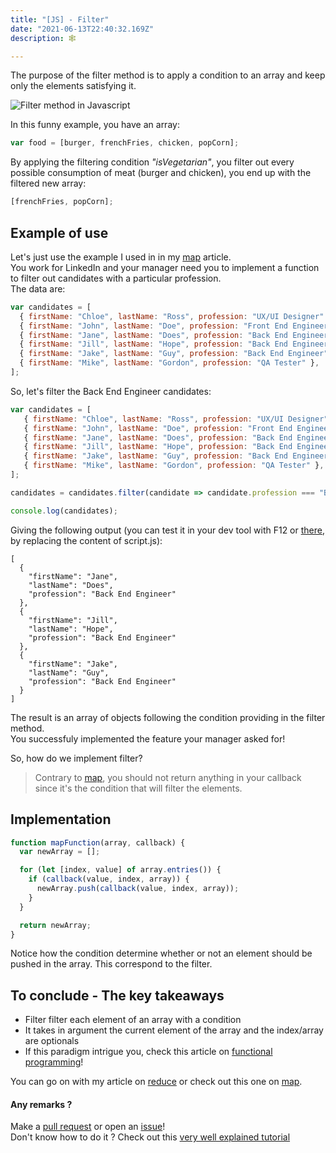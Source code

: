 ```yaml
---
title: "[JS] - Filter"
date: "2021-06-13T22:40:32.169Z"
description: 🕸

---
```


The purpose of the filter method is to apply a condition to an array and keep only the elements satisfying it.  

![Filter method in Javascript](/filter.png)

In this funny example, you have an array:

```ts
var food = [burger, frenchFries, chicken, popCorn];
```

By applying the filtering condition _"isVegetarian"_, you filter out every possible consumption of meat (burger and chicken), you end up with the filtered new array:

```ts
[frenchFries, popCorn];
```

## Example of use

Let's just use the example I used in in my <a href="../map" target="_blank" rel="nofollow noopener noreferrer">map</a> article.  
You work for LinkedIn and your manager need you to implement a function to filter out candidates with a particular profession.  
The data are:

```js
var candidates = [
  { firstName: "Chloe", lastName: "Ross", profession: "UX/UI Designer" },
  { firstName: "John", lastName: "Doe", profession: "Front End Engineer" },
  { firstName: "Jane", lastName: "Does", profession: "Back End Engineer" },
  { firstName: "Jill", lastName: "Hope", profession: "Back End Engineer" },
  { firstName: "Jake", lastName: "Guy", profession: "Back End Engineer" },
  { firstName: "Mike", lastName: "Gordon", profession: "QA Tester" },
];
```

So, let's filter the Back End Engineer candidates:

```js
var candidates = [
   { firstName: "Chloe", lastName: "Ross", profession: "UX/UI Designer" },
   { firstName: "John", lastName: "Doe", profession: "Front End Engineer" },
   { firstName: "Jane", lastName: "Does", profession: "Back End Engineer" },
   { firstName: "Jill", lastName: "Hope", profession: "Back End Engineer" },
   { firstName: "Jake", lastName: "Guy", profession: "Back End Engineer" },
   { firstName: "Mike", lastName: "Gordon", profession: "QA Tester" },
];

candidates = candidates.filter(candidate => candidate.profession === "Back End Engineer");

console.log(candidates);

```

Giving the following output (you can test it in your dev tool with F12 or <a href="https://playcode.io/new/" target="_blank" rel="nofollow noopener noreferrer">there</a>, by replacing the content of script.js):

```
[
  {
    "firstName": "Jane",
    "lastName": "Does",
    "profession": "Back End Engineer"
  },
  {
    "firstName": "Jill",
    "lastName": "Hope",
    "profession": "Back End Engineer"
  },
  {
    "firstName": "Jake",
    "lastName": "Guy",
    "profession": "Back End Engineer"
  }
]

```

The result is an array of objects following the condition providing in the filter method.  
You successfuly implemented the feature your manager asked for!

So, how do we implement filter?

> Contrary to <a href="../map" target="_blank" rel="nofollow noopener noreferrer">map</a>, you should not return anything in your callback since it's the condition that will filter the elements.



## Implementation
```js
function mapFunction(array, callback) {
  var newArray = [];

  for (let [index, value] of array.entries()) {
    if (callback(value, index, array)) {
      newArray.push(callback(value, index, array));
    }
  }

  return newArray;
}
```

Notice how the condition determine whether or not an element should be pushed in the array. This correspond to the filter.  


## To conclude - The key takeaways

- Filter filter each element of an array with a condition
- It takes in argument the current element of the array and the index/array are optionals
- If this paradigm intrigue you, check this article on [functional programming](../functional-programming)!


You can go on with my article on [reduce](../reduce) or check out this one on [map](../map).


#### Any remarks ?

Make a [pull request](https://github.com/ackermannQ/quentinackermann) or open an [issue](https://github.com/ackermannQ/quentinackermann/issues)!  
Don't know how to do it ? Check out this [very well explained tutorial](https://opensource.com/article/19/7/create-pull-request-github)

